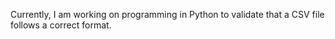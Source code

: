 Currently, I am working on programming in Python to validate that a CSV file follows a correct format. 
